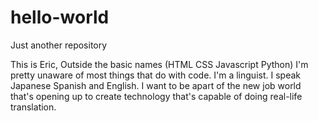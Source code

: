 # hello-world
Just another repository

This is Eric,
Outside the basic names (HTML CSS Javascript Python) I'm pretty unaware of most things that do with code. I'm a linguist. I speak Japanese Spanish and English.  I want to be apart of the new job world that's opening up to create technology that's capable of doing real-life translation.

